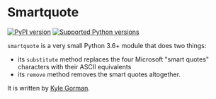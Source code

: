 Smartquote
==========

[![PyPI
version](https://badge.fury.io/py/smartquote.svg)](https://pypi.org/project/smartquote)
[![Supported Python
versions](https://img.shields.io/pypi/pyversions/smartquote.svg)](https://pypi.org/project/smartquote)

`smartquote` is a very small Python 3.6+ module that does two things:

-   its `substitute` method replaces the four Microsoft "smart quotes"
    characters with their ASCII equivalents
-   its `remove` method removes the smart quotes altogether.

It is written by [Kyle Gorman](kylebgorman@gmail.com).
